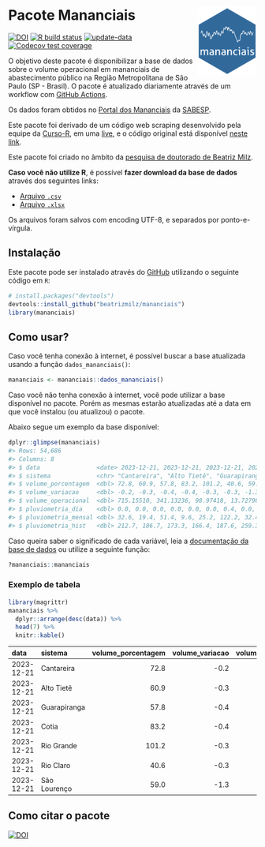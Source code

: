 
<!-- README.md is generated from README.Rmd. Please edit that file -->

# Pacote Mananciais <img src="man/figures/hexlogo.png" align="right" width = "120px"/>

<!-- badges: start -->

[![DOI](https://zenodo.org/badge/DOI/10.5281/zenodo.4733056.svg)](https://doi.org/10.5281/zenodo.4733056)
[![R build
status](https://github.com/beatrizmilz/mananciais/workflows/R-CMD-check/badge.svg)](https://github.com/beatrizmilz/mananciais/actions)
[![update-data](https://github.com/beatrizmilz/mananciais/actions/workflows/2-update_data.yaml/badge.svg)](https://github.com/beatrizmilz/mananciais/actions/workflows/2-update_data.yaml)
[![Codecov test
coverage](https://codecov.io/gh/beatrizmilz/mananciais/branch/master/graph/badge.svg)](https://codecov.io/gh/beatrizmilz/mananciais?branch=master)
<!-- badges: end -->

O objetivo deste pacote é disponibilizar a base de dados sobre o volume
operacional em mananciais de abastecimento público na Região
Metropolitana de São Paulo (SP - Brasil). O pacote é atualizado
diariamente através de um workflow com [GitHub
Actions](https://github.com/beatrizmilz/mananciais/actions).

Os dados foram obtidos no [Portal dos
Mananciais](http://mananciais.sabesp.com.br/Situacao) da
[SABESP](http://site.sabesp.com.br/site/Default.aspx).

Este pacote foi derivado de um código web scraping desenvolvido pela
equipe da [Curso-R](https://www.curso-r.com/), em uma
[live](https://youtu.be/jvZIxrMmOcQ), e o código original está
disponível [neste
link](https://github.com/curso-r/lives/blob/master/drafts/20200730_scraper_sabesp.R).

Este pacote foi criado no âmbito da [pesquisa de doutorado de Beatriz
Milz](https://beatrizmilz.github.io/tese/).

**Caso você não utilize R**, é possível **fazer download da base de
dados** através dos seguintes links:

- [Arquivo
  `.csv`](https://github.com/beatrizmilz/mananciais/raw/master/inst/extdata/mananciais.csv)
- [Arquivo
  `.xlsx`](https://github.com/beatrizmilz/mananciais/blob/master/inst/extdata/mananciais.xlsx?raw=true)

Os arquivos foram salvos com encoding UTF-8, e separados por
ponto-e-vírgula.

## Instalação

Este pacote pode ser instalado através do [GitHub](https://github.com/)
utilizando o seguinte código em `R`:

``` r
# install.packages("devtools")
devtools::install_github("beatrizmilz/mananciais")
library(mananciais)
```

## Como usar?

Caso você tenha conexão à internet, é possível buscar a base atualizada
usando a função `dados_mananciais()`:

``` r
mananciais <- mananciais::dados_mananciais() 
```

Caso você não tenha conexão à internet, você pode utilizar a base
disponível no pacote. Porém as mesmas estarão atualizadas até a data em
que você instalou (ou atualizou) o pacote.

Abaixo segue um exemplo da base disponível:

``` r
dplyr::glimpse(mananciais)
#> Rows: 54,686
#> Columns: 8
#> $ data                <date> 2023-12-21, 2023-12-21, 2023-12-21, 2023-12-21, 2…
#> $ sistema             <chr> "Cantareira", "Alto Tietê", "Guarapiranga", "Cotia…
#> $ volume_porcentagem  <dbl> 72.8, 60.9, 57.8, 83.2, 101.2, 40.6, 59.0, 73.0, 6…
#> $ volume_variacao     <dbl> -0.2, -0.3, -0.4, -0.4, -0.3, -0.3, -1.3, -0.2, -0…
#> $ volume_operacional  <dbl> 715.15510, 341.13236, 98.97418, 13.72798, 113.5227…
#> $ pluviometria_dia    <dbl> 0.0, 0.0, 0.0, 0.0, 0.0, 0.0, 0.4, 0.0, 0.2, 0.0, …
#> $ pluviometria_mensal <dbl> 32.6, 19.4, 51.4, 9.6, 25.2, 122.2, 32.4, 32.6, 19…
#> $ pluviometria_hist   <dbl> 212.7, 186.7, 173.3, 166.4, 187.6, 259.3, 214.3, 2…
```

Caso queira saber o significado de cada variável, leia a [documentação
da base de
dados](https://beatrizmilz.github.io/mananciais/reference/mananciais.html)
ou utilize a seguinte função:

``` r
?mananciais::mananciais
```

### Exemplo de tabela

``` r
library(magrittr)
mananciais %>% 
  dplyr::arrange(desc(data)) %>% 
  head(7) %>%
  knitr::kable()
```

| data       | sistema      | volume_porcentagem | volume_variacao | volume_operacional | pluviometria_dia | pluviometria_mensal | pluviometria_hist |
|:-----------|:-------------|-------------------:|----------------:|-------------------:|-----------------:|--------------------:|------------------:|
| 2023-12-21 | Cantareira   |               72.8 |            -0.2 |          715.15510 |              0.0 |                32.6 |             212.7 |
| 2023-12-21 | Alto Tietê   |               60.9 |            -0.3 |          341.13236 |              0.0 |                19.4 |             186.7 |
| 2023-12-21 | Guarapiranga |               57.8 |            -0.4 |           98.97418 |              0.0 |                51.4 |             173.3 |
| 2023-12-21 | Cotia        |               83.2 |            -0.4 |           13.72798 |              0.0 |                 9.6 |             166.4 |
| 2023-12-21 | Rio Grande   |              101.2 |            -0.3 |          113.52278 |              0.0 |                25.2 |             187.6 |
| 2023-12-21 | Rio Claro    |               40.6 |            -0.3 |            5.55530 |              0.0 |               122.2 |             259.3 |
| 2023-12-21 | São Lourenço |               59.0 |            -1.3 |           52.43994 |              0.4 |                32.4 |             214.3 |

## Como citar o pacote

[![DOI](https://zenodo.org/badge/DOI/10.5281/zenodo.4733056.svg)](https://doi.org/10.5281/zenodo.4733056)
